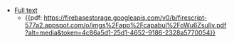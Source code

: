 - [Full text](https://dl.acm.org/doi/10.1145/504704.504705)
    - {{pdf: https://firebasestorage.googleapis.com/v0/b/firescript-577a2.appspot.com/o/imgs%2Fapp%2Fcapabul%2FoWu6ZsuIlv.pdf?alt=media&token=4c86a5d1-25d1-4652-9186-2328a5770054}}
